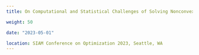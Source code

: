 ```yaml
---
title: On Computational and Statistical Challenges of Solving Nonconvex Minimax Optimization Problems

weight: 50 

date: "2023-05-01"

location: SIAM Conference on Optimization 2023, Seattle, WA
---
```


